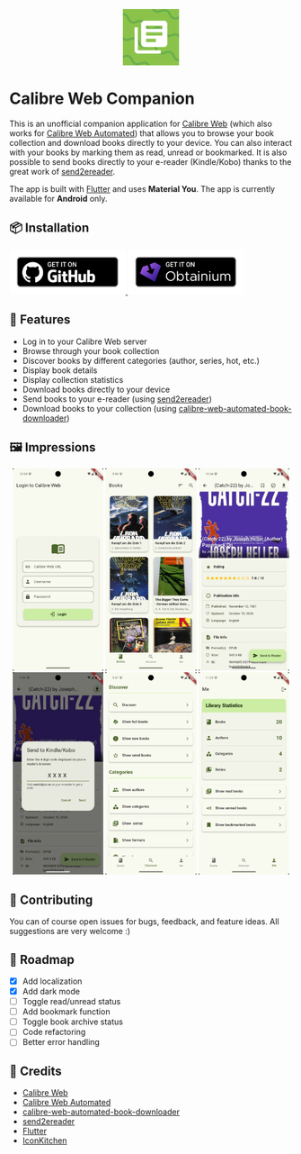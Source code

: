 <p align="center">
    <img src="docs/icon/icon.png" alt="App Icon" width="100" />
</p>

# Calibre Web Companion

This is an unofficial companion application for [Calibre Web](https://github.com/janeczku/calibre-web) (which also works for [Calibre Web Automated](https://github.com/crocodilestick/Calibre-Web-Automated)) that allows you to browse your book collection and download books directly to your device. You can also interact with your books by marking them as read, unread or bookmarked. It is also possible to send books directly to your e-reader (Kindle/Kobo) thanks to the great work of [send2ereader](https://github.com/daniel-j/send2ereader).

The app is built with [Flutter](https://github.com/flutter/flutter) and uses **Material You**. The app is currently available for **Android** only.

## 📦 Installation

<p align="left">
    <a href="https://github.com/doen1el/calibre-web-companion/releases">
        <img src="docs/badges/badge_github.png" alt="Get it on GitHub" height="80">
    </a>
    <a href="https://github.com/doen1el/calibre-web-companion/wiki/Installing-Calibre%E2%80%90Web%E2%80%90Companion-from-GitHub-using-Obtainium">
        <img src="docs/badges/badge_obtainium.png" alt="Obtainium" height="80">
    </a>
</p>

## 💪 Features

- Log in to your Calibre Web server
- Browse through your book collection
- Discover books by different categories (author, series, hot, etc.)
- Display book details
- Display collection statistics
- Download books directly to your device
- Send books to your e-reader (using [send2ereader](https://github.com/daniel-j/send2ereader))
- Download books to your collection (using [calibre-web-automated-book-downloader](https://github.com/calibrain/calibre-web-automated-book-downloader))

## 🖼️ Impressions

<p align="center">
    <img src="docs/screenshots/login.png" alt="InApp" width="32%"/>
    <img src="docs/screenshots/books_view.png" alt="Share" width="32%" />
    <img src="docs/screenshots/book_details.png" alt="OpenTracks" width="32%" />
    <img src="docs/screenshots/send.png" alt="OpenTracks" width="32%" />
    <img src="docs/screenshots/discover_view.png" alt="OpenTracks" width="32%" />
    <img src="docs/screenshots/me_view.png" alt="OpenTracks" width="32%" />
</p>

## 🚀 Contributing

You can of course open issues for bugs, feedback, and feature ideas. All suggestions are very welcome :)

## 🚧 Roadmap

- [x] Add localization
- [x] Add dark mode
- [ ] Toggle read/unread status
- [ ] Add bookmark function
- [ ] Toggle book archive status
- [ ] Code refactoring
- [ ] Better error handling

## 📜 Credits

- [Calibre Web](https://github.com/janeczku/calibre-web)
- [Calibre Web Automated](https://github.com/crocodilestick/Calibre-Web-Automated)
- [calibre-web-automated-book-downloader](https://github.com/calibrain/calibre-web-automated-book-downloader)
- [send2ereader](https://github.com/daniel-j/send2ereader)
- [Flutter](https://github.com/flutter/flutter)
- [IconKitchen](https://icon.kitchen)
